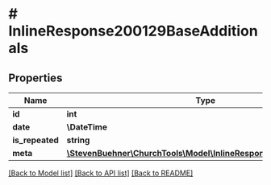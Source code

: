 # # InlineResponse200129BaseAdditionals

## Properties

Name | Type | Description | Notes
------------ | ------------- | ------------- | -------------
**id** | **int** |  | [optional]
**date** | **\DateTime** |  | [optional]
**is_repeated** | **string** |  | [optional]
**meta** | [**\StevenBuehner\ChurchTools\Model\InlineResponse200129BaseMeta**](InlineResponse200129BaseMeta.md) |  | [optional]

[[Back to Model list]](../../README.md#models) [[Back to API list]](../../README.md#endpoints) [[Back to README]](../../README.md)
